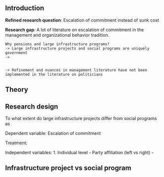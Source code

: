 ## Introduction

**Refined research question**: Escalation of commitment instead of sunk cost 

**Research gap**: A lot of literature on escalation of commitment in the management and organizational behavior tradition. 

    Why pensions and large infrastructure programs?
    -> Large infrastructure projects and social programs are uniquely government
    -> 


    -> Refinement and nuances in management literature have not been implemented in the literature on politicians

## Theory


## Research design

To what extent do large infrastructure projects differ from social programs as 

Dependent variable: Escalation of commitment

Treatment: 

Independent variables: 
    1. Individual level
        - Party affiliation (left vs right)
        - 

## Infrastructure project vs social program

